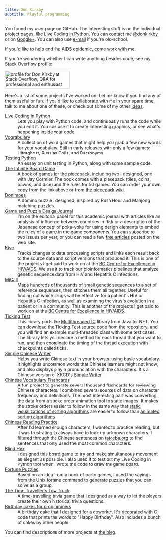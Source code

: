 ```yaml
---
title: Don Kirkby
subtitle: Playful programming
---
```


You found my user page on GitHub. The interesting stuff is on the individual
project pages, like <a href="live-py-plugin">Live Coding in Python</a>. You can 
contact me [@donkirkby][twitter] or on
<a href="http://profiles.google.com/donkirkby">Google+</a>. You can also use
<a href="http://www.google.com/recaptcha/mailhide/d?k=01PxMhmzBXZ6RTE_q0gU-dEA==&amp;c=x_pL0sQHAaTbWaBA2rGEX6F6mWc2ru6wZ0i4DcdrVz8=">e-mail</a>
if you're old-school.

If you'd like to help end the AIDS epidemic, [come work with me][jobs].

If you're wondering whether I can write anything besides code, see my Stack
Overflow profile:

<a href="http://stackoverflow.com/users/4794/don-kirkby">
<img src="http://stackoverflow.com/users/flair/4794.png" width="208" height="58" 
alt="profile for Don Kirkby at Stack Overflow, Q&amp;A for professional and enthusiast programmers" 
title="profile for Don Kirkby at Stack Overflow, Q&amp;A for professional and enthusiast programmers">
</a>

[twitter]: https://twitter.com/donkirkby

Here's a list of some projects I've worked on. Let me know if you find any
of them useful or fun. If you'd like to collaborate with me in your spare time,
talk to me about one of these, or check out some of my other [ideas][].
<dl>
    <dt><a href="live-py-plugin">Live Coding in Python</a></dt>
        <dd>Lets you play with Python code, and
        continuously runs the code while you edit it. You can use it to create
        interesting graphics, or see what's happening inside your code.</dd>
    <dt><a href="vograbulary">Vograbulary</a></dt>
        <dd>A collection of word games that might help you grab a few new
        words for your vocabulary. Still in early releases with only a few
        games: Ultraghost, Russian Dolls, and Bacronyms.</dd>
    <dt><a href="http://donkirkby.github.com/testing">Testing Python</a></dt>
        <dd>An essay on unit testing in Python, along with some sample code.</dd>
    <dt><a href="http://www.workman.com/products/9780761185154/">The
        Infinite Board Game</a></dt>
        <dd>A book of games for the piecepack, including two I designed,
        one with Jay Cormier. The book comes with a piecepack (tiles,
        coins, pawns,
        and dice) and the rules for 50 games. You can order your own copy
        from the link above or from
        <a href="http://www.amazon.com/gp/product/0761185151>amazon.com</a>.
        If you already have a piecepack, the rules for my games are
        on <a href="http://www.ludism.org/ppwiki/DonKirkby">the piecepack
        wiki</a>.</dd>
    <dt><a href="donimoes">Donimoes</a></dt>
        <dd>A domino puzzle I designed, inspired by Rush Hour and Mahjong
        matching puzzles.</dd>
    <dt><a href="http://gapdjournal.com/">Game and Puzzle Design
    Journal</a></dt>
        <dd>I'm on the editorial panel for this academic journal with
        articles like an analysis of influence between countries in Risk
        or a description of the Japanese concept of poka-yoke for using
        design elements to embed the rules of a game in the game
        components. You can subscribe to two issues per year, or you can
        read a few <a href="http://gapdjournal.com/issues/">free
        articles</a> posted on the web site.</dd>
    <dt><a href="http://cfe-lab.github.io/Kive/">Kive</a></dt>
        <dd>Tracks changes to data processing scripts and links each result
        back to the source data and script versions that produced it. This
        is one of the projects I get paid to work on at the
        <a href="http://www.cfenet.ubc.ca/">BC Centre for Excellence in
        HIV/AIDS</a>. We use it to track our bioinformatics pipelines that
        analyze genetic sequence data from HIV and Hepatitis C infections.</dd>
    <dt><a href="https://github.com/cfe-lab/MiCall">MiCall</a></dt>
        <dd>Maps hundreds of thousands of small genetic sequences to a
        set of reference sequences, then stitches them all together. Useful
        for finding out which drugs will be effective for a patient's HIV
        or Hepatitis C infection, as well as examining the virus's
        evolution in a patient or in a community. This is another of the
        projects I get paid to work on at the
        <a href="http://www.cfenet.ubc.ca/">BC Centre for Excellence in
        HIV/AIDS</a>.</dd>
    <dt><a href="https://donkirkby.github.com/donkirkby/TickingTest">Ticking Test</a></dt>
        <dd>This library ports the 
        <a href="https://code.google.com/p/multithreadedtc/">MultithreadedTC</a> 
        library from Java to .NET. You can download the Ticking Test source code 
        from <a href="https://github.com/donkirkby/donkirkby/tree/master/TickingTest">the 
        repository</a>, and you will find an example multi-threaded class with some 
        test cases.</dd>
        <dd>The library lets you declare a method for each thread that you want to 
        run, and then coordinate the timing of the thread execution with checkpoints 
        called ticks.</dd>
    <dt><a href="http://donkirkby.github.com/pinyincushion">Simple Chinese
    Writer</a></dt>
        <dd>Helps you write Chinese text in your browser, using basic vocabulary.
        It highlights uncommon words that Chinese learners might not know, and
        also displays pinyin pronunciation with the characters. It's a Chinese
        version of XKCD's <a href="https://xkcd.com/simplewriter/">Simple
        Writer</a>.</dd>
    <dt><a href="http://donkirkby.github.com/donkirkby/ChineseVocabulary">Chinese
    Vocabulary Flashcards</a></dt>
        <dd>A fun project to generate several thousand flashcards for reviewing
        Chinese characters. I combined several sources of data on character 
        frequency and definitions. The most interesting part was converting the 
        data from a stroke order animation tool to static images. It makes the 
        stroke orders easier to follow in the same way that 
        <a href="http://sortvis.org/">static visualizations of sorting 
        algorithms</a> are easier to follow than 
        <a href="http://www.sorting-algorithms.com/">animated sorting 
        algorithms</a>.</dd>
    <dt><a href="http://donkirkby.github.com/donkirkby/sentences.html">Chinese
    Reading Practice</a></dt>
        <dd>After I'd learned enough characters, I wanted to practice reading, but
        it was frustrating to always have to look up unknown characters. I filtered
        through the Chinese sentences on 
        <a href="http://tatoeba.org">tatoeba.org</a> to find sentences that only
        used the most common characters.</dd>
    <dt><a href="blind-hex">Blind Hex</a></dt>
        <dd>I designed this board game to try and make simultaneous movement as
        elegant as possible. I also used it to test out my Live Coding in Python
        tool when I wrote the code to draw the game board.</dd>
    <dt><a href="https://donkirkby.github.com/donkirkby/FortunePuzzles">Fortune
    Puzzles</a></dt>
        <dd>Based on an idea from a book of party games, I used the sayings from
        the Unix fortune command to generate puzzles that you can solve as a 
        group.</dd>
    <dt><a href="http://donkirkby.github.com/donkirkby/TimeTravellersTowTruck">The
    Time Traveller's Tow Truck</a></dt>
        <dd>A time-travelling trivia game that I designed as a way to let the 
        players create their own historical trivia questions.</dd>
    <dt><a href="http://donkirkby.blogspot.ca/2011/05/birthday-cakes-for-programmers.html">Birthday
    cakes for programmers</a></dt>
        <dd>A birthday cake that I designed for a coworker. It's decorated with C
        code that prints the words to "Happy Birthday". Also includes a bunch of
        cakes by other people.</dd>
</dl>

You can find descriptions of more projects at 
<a href="http://donkirkby.blogspot.com">the blog</a>.

[jobs]: http://www.cfenet.ubc.ca/join-us/careers
[ideas]: http://donkirkby.github.com/ideas
